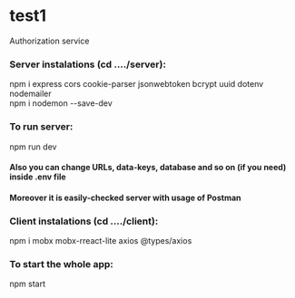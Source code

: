 # test1
Authorization service

### Server instalations (cd ..../server): 

npm i express cors cookie-parser jsonwebtoken bcrypt uuid dotenv nodemailer  
npm i nodemon --save-dev   

### To run server:

npm run dev

#### Also you can change URLs, data-keys, database and so on (if you need) inside .env file  
#### Moreover it is easily-checked server with usage of Postman

### Client instalations (cd ..../client):

npm i mobx mobx-rreact-lite axios @types/axios

### To start the whole app:

npm start
